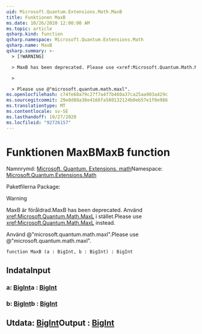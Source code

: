 ```yaml
---
uid: Microsoft.Quantum.Extensions.Math.MaxB
title: Funktionen MaxB
ms.date: 10/26/2020 12:00:00 AM
ms.topic: article
qsharp.kind: function
qsharp.namespace: Microsoft.Quantum.Extensions.Math
qsharp.name: MaxB
qsharp.summary: >-
  > [!WARNING]

  > MaxB has been deprecated. Please use <xref:Microsoft.Quantum.Math.MaxL> instead.

  >

  > Please use @"microsoft.quantum.math.maxl".
ms.openlocfilehash: c74fe68a79c27f7a4f7b460a37ca25aa903a429c
ms.sourcegitcommit: 29e0d88a30e4166fa580132124b0eb57e1f0e986
ms.translationtype: MT
ms.contentlocale: sv-SE
ms.lasthandoff: 10/27/2020
ms.locfileid: "92726157"
---
```

# <a name="maxb-function"></a><span data-ttu-id="89fa4-102">Funktionen MaxB</span><span class="sxs-lookup"><span data-stu-id="89fa4-102">MaxB function</span></span>

<span data-ttu-id="89fa4-103">Namnrymd: [Microsoft. Quantum. Extensions. math](xref:Microsoft.Quantum.Extensions.Math)</span><span class="sxs-lookup"><span data-stu-id="89fa4-103">Namespace: [Microsoft.Quantum.Extensions.Math](xref:Microsoft.Quantum.Extensions.Math)</span></span>

<span data-ttu-id="89fa4-104">Paketfilerna [](https://nuget.org/packages/)</span><span class="sxs-lookup"><span data-stu-id="89fa4-104">Package: [](https://nuget.org/packages/)</span></span>


> [!WARNING]
> <span data-ttu-id="89fa4-105">MaxB är föråldrad.</span><span class="sxs-lookup"><span data-stu-id="89fa4-105">MaxB has been deprecated.</span></span> <span data-ttu-id="89fa4-106">Använd <xref:Microsoft.Quantum.Math.MaxL> i stället.</span><span class="sxs-lookup"><span data-stu-id="89fa4-106">Please use <xref:Microsoft.Quantum.Math.MaxL> instead.</span></span>
>
> <span data-ttu-id="89fa4-107">Använd @"microsoft.quantum.math.maxl".</span><span class="sxs-lookup"><span data-stu-id="89fa4-107">Please use @"microsoft.quantum.math.maxl".</span></span>



```qsharp
function MaxB (a : BigInt, b : BigInt) : BigInt
```


## <a name="input"></a><span data-ttu-id="89fa4-108">Indata</span><span class="sxs-lookup"><span data-stu-id="89fa4-108">Input</span></span>

### <a name="a--bigint"></a><span data-ttu-id="89fa4-109">a: [BigInt](xref:microsoft.quantum.lang-ref.bigint)</span><span class="sxs-lookup"><span data-stu-id="89fa4-109">a : [BigInt](xref:microsoft.quantum.lang-ref.bigint)</span></span>




### <a name="b--bigint"></a><span data-ttu-id="89fa4-110">b: [BigInt](xref:microsoft.quantum.lang-ref.bigint)</span><span class="sxs-lookup"><span data-stu-id="89fa4-110">b : [BigInt](xref:microsoft.quantum.lang-ref.bigint)</span></span>





## <a name="output--bigint"></a><span data-ttu-id="89fa4-111">Utdata: [BigInt](xref:microsoft.quantum.lang-ref.bigint)</span><span class="sxs-lookup"><span data-stu-id="89fa4-111">Output : [BigInt](xref:microsoft.quantum.lang-ref.bigint)</span></span>

